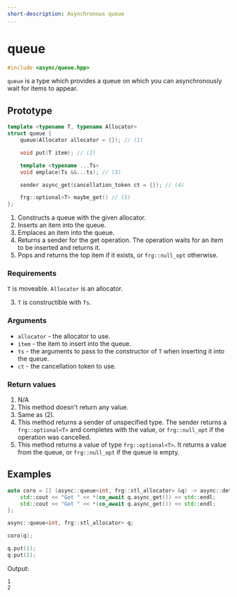 ```yaml
---
short-description: Asynchronous queue
...
```


# queue

```cpp
#include <async/queue.hpp>
```

`queue` is a type which provides a queue on which you can asynchronously wait
for items to appear.

## Prototype

```cpp
template <typename T, typename Allocator>
struct queue {
	queue(Allocator allocator = {}); // (1)

	void put(T item); // (2)

	template <typename ...Ts>
	void emplace(Ts &&...ts); // (3)

	sender async_get(cancellation_token ct = {}); // (4)

	frg::optional<T> maybe_get() // (5)
};
```

1. Constructs a queue with the given allocator.
2. Inserts an item into the queue.
3. Emplaces an item into the queue.
4. Returns a sender for the get operation. The operation waits for an item to be
inserted and returns it.
5. Pops and returns the top item if it exists, or `frg::null_opt` otherwise.

### Requirements

`T` is moveable. `Allocator` is an allocator.

3. `T` is constructible with `Ts`.

### Arguments
 - `allocator` - the allocator to use.
 - `item` - the item to insert into the queue.
 - `ts` - the arguments to pass to the constructor of `T` when inserting it into the queue.
 - `ct` - the cancellation token to use.

### Return values

1. N/A
2. This method doesn't return any value.
3. Same as (2).
4. This method returns a sender of unspecified type. The sender returns a
`frg::optional<T>` and completes with the value, or `frg::null_opt` if the
operation was cancelled.
5. This method returns a value of type `frg::optional<T>`. It returns a value
from the queue, or `frg::null_opt` if the queue is empty.

## Examples

```cpp
auto coro = [] (async::queue<int, frg::stl_allocator> &q) -> async::detached {
	std::cout << "Got " << *(co_await q.async_get()) << std::endl;
	std::cout << "Got " << *(co_await q.async_get()) << std::endl;
};

async::queue<int, frg::stl_allocator> q;

coro(q);

q.put(1);
q.put(2);
```

Output:
```
1
2
```
